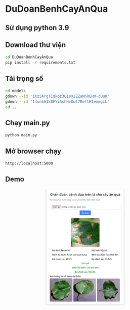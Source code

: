 # DuDoanBenhCayAnQua
## Sử dụng python 3.9
## Download thư viện
```bash
cd DuDoanBenhCayAnQua
pip install -r requirements.txt
```
## Tải trọng số
```bash
cd models
gdown --id '1Xz5ArgT1Qkoz361sX2ZZaNnREHM-cOuK'
gdown --id '14un5A1k8FYiAshHvUwt7ReftH1enmgiL'
cd ..
```
## Chạy main.py
```bash
python main.py
```
## Mở browser chạy 
```bash
http://localhost:5000
```
## Demo
<p align="center">
  <img src="img_test\demo.png" alt="image" style="zoom:40%;"/>
</p>
